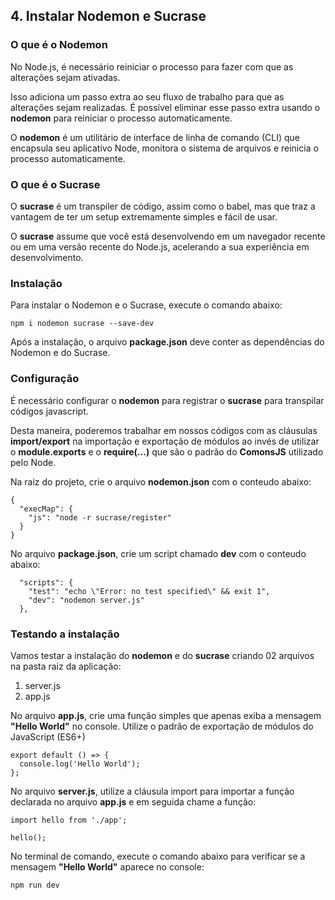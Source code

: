 ## 4. Instalar **Nodemon** e **Sucrase**

### O que é o Nodemon

No Node.js, é necessário reiniciar o processo para fazer com que as alterações sejam ativadas. 

Isso adiciona um passo extra ao seu fluxo de trabalho para que as alterações sejam realizadas. É possível eliminar esse passo extra usando o **nodemon** para reiniciar o processo automaticamente.

O **nodemon** é um utilitário de interface de linha de comando (CLI) que encapsula seu aplicativo Node, monitora o sistema de arquivos e reinicia o processo automaticamente.

### O que é o Sucrase

O **sucrase** é um transpiler de código, assim como o babel, mas que traz a vantagem de ter um setup extremamente simples e fácil de usar.

O **sucrase** assume que você está desenvolvendo em um navegador recente ou em uma versão recente do Node.js, acelerando a sua experiência em desenvolvimento.

### Instalação

Para instalar o Nodemon e o Sucrase, execute o comando abaixo:

```
npm i nodemon sucrase --save-dev 
```

Após a instalação, o arquivo **package.json** deve conter as dependências do Nodemon e do Sucrase.

### Configuração

É necessário configurar o **nodemon** para registrar o **sucrase** para transpilar códigos javascript.

Desta maneira, poderemos trabalhar em nossos códigos com as cláusulas **import/export** na importação e exportação de módulos ao invés de utilizar o **module.exports** e o **require(...)** que são o padrão do **ComonsJS** utilizado pelo Node.

Na raiz do projeto, crie o arquivo **nodemon.json** com o conteudo abaixo:

```
{
  "execMap": {
    "js": "node -r sucrase/register"
  }
}
```

No arquivo **package.json**, crie um script chamado **dev** com o conteudo abaixo:

```
  "scripts": {
    "test": "echo \"Error: no test specified\" && exit 1",
    "dev": "nodemon server.js"
  },
```

### Testando a instalação

Vamos testar a instalação do **nodemon** e do **sucrase** criando 02 arquivos na pasta raiz da aplicação:

1. server.js
2. app.js

No arquivo **app.js**, crie uma função simples que apenas exiba a mensagem **"Hello World"** no console.
Utilize o padrão de exportação de módulos do JavaScript (ES6+)

```
export default () => {
  console.log('Hello World');
};
```

No arquivo **server.js**, utilize a cláusula import para importar a função declarada no arquivo **app.js** e em seguida chame a função:

```
import hello from './app';

hello();
```

No terminal de comando, execute o comando abaixo para verificar se a mensagem **"Hello World"** aparece no console:

```
npm run dev
```

